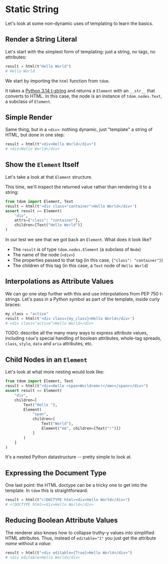 # Static String

Let's look at some non-dynamic uses of templating to learn the basics.

## Render a String Literal

Let's start with the simplest form of templating: just a string, no tags,
no attributes:

```python
result = html(t"Hello World")
# Hello World
```

We start by importing the `html` function from `tdom`.

It takes a [Python 3.14 t-string](https://t-strings.help/introduction.html) and
returns a `Element` with an `__str__` that converts to HTML. In this case, the
node is an instance of `tdom.nodes.Text`, a subclass of `Element`.

## Simple Render

Same thing, but in a `<div>`: nothing dynamic, just "template" a string of HTML,
but done in one step:

```python
result = html(t"<div>Hello World</div>")
# <div>Hello World</div>
```

## Show the `Element` Itself

Let's take a look at that `Element` structure.

This time, we'll inspect the returned value rather than rendering it to
a string:

```python
from tdom import Element, Text
result = html(t'<div class="container">Hello World</div>')
assert result == Element(
    "div",
    attrs={"class": "container"},
    children=[Text("Hello World")]
)
```

In our test we see that we got back an `Element`. What does it look like?

- The `result` is of type `tdom.nodes.Element` (a subclass of `Node`)
- The name of the node (`<div>`)
- The properties passed to that tag (in this case, `{"class": "container"}`)
- The children of this tag (in this case, a `Text` node of `Hello World`)

## Interpolations as Attribute Values

We can go one step further with this and use interpolations from PEP 750 t-strings.
Let's pass in a Python symbol as part of the template, inside curly braces:

```python
my_class = "active"
result = html(t'<div class={my_class}>Hello World</div>')
# <div class="active">Hello World</div>
```

TODO: describe all the many many ways to express attribute values, including
`tdom`'s special handling of boolean attributes, whole-tag spreads, `class`,
`style`, `data` and `aria` attributes, etc.

## Child Nodes in an `Element`

Let's look at what more nesting would look like:

```python
from tdom import Element, Text
result = html(t"<div>Hello <span>World<em>!</em></span></div>")
assert result == Element(
    "div",
    children=[
        Text("Hello "),
        Element(
            "span",
            children=[
                Text("World"),
                Element("em", children=[Text("!")])
            ]
        )
    ]
)
```

It's a nested Python datastructure -- pretty simple to look at.

## Expressing the Document Type

One last point: the HTML doctype can be a tricky one to get into the template.
In `tdom` this is straightforward:

```python
result = html(t"<!DOCTYPE html><div>Hello World</div>")
# <!DOCTYPE html><div>Hello World</div>
```

## Reducing Boolean Attribute Values

The renderer also knows how to collapse truthy-y values into simplified HTML
attributes. Thus, instead of `editable="1"` you just get the attribute _name_
without a _value_:

```python
result = html(t"<div editable={True}>Hello World</div>")
# <div editable>Hello World</div>
```
